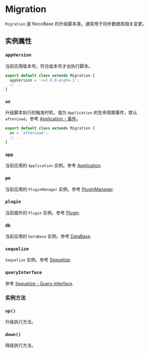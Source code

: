# Migration

`Migration` 是 NocoBase 的升级脚本类，通常用于同步数据库相关变更。

## 实例属性

### `appVersion`

当前应用版本号。符合版本号才会执行脚本。

```ts
export default class extends Migration {
  appVersion = '<=1.0.0-alpha.1';
  // ...
}
```

### `on`

升级脚本执行的触发时机，值为 `Application` 的生命周期事件，默认 `afterLoad`。参考 [Application - 事件](./application.md#事件)。

```ts
export default class extends Migration {
  on = 'afterLoad';
  // ...
}
```

### `app`

当前应用的 `Application` 实例。参考 [Application](./application.md).

### `pm`

当前应用的 `PluginManager` 实例。参考 [PluginManager](./plugin-manager.md).

### `plugin`

当前插件的 `Plugin` 实例。参考 [Plugin](./plugin.md).

### `db`

当前应用的 `DataBase` 实例。参考 [DataBase](../database/index.md).

### `sequelize`

`Sequelize` 实例。参考 <a href="https://sequelize.org/" target="_blank">Sequelize</a>.

### `queryInterface`

参考 <a href="https://sequelize.org/docs/v6/other-topics/query-interface/" target="_blank">Sequelize - Query Interface</a>.

### 实例方法

### `up()`

升级执行方法。

### `down()`

降级执行方法。
